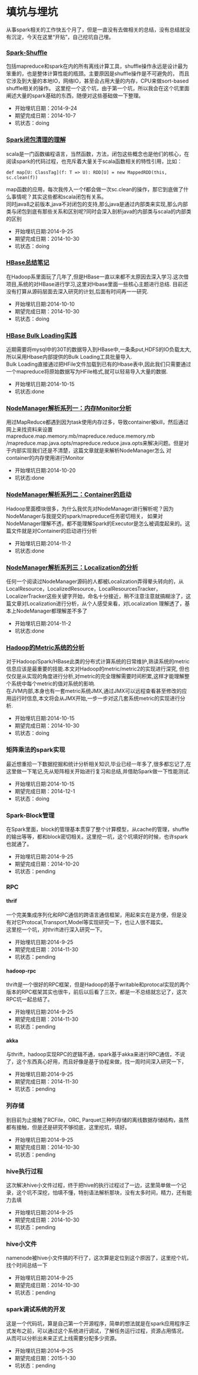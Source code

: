 填坑与埋坑
==========

从事spark相关的工作快五个月了，但是一直没有去做相关的总结，没有总结就没有沉淀，今天在这里“开贴”，自己挖坑自己埋。

### [Spark-Shuffle](./spark/shuffle-study.md)
包括mapreduce和spark在内的所有离线计算工具，shuffle操作永远是设计最为笨重的，也是整体计算性能的瓶颈。主要原因是shuffle操作是不可避免的，
而且它涉及到大量的本地IO，网络IO，甚至会占用大量的内存，CPU来做sort-based shuffle相关的操作。
这里挖一个这个坑，由于第一个坑，所以我会在这个坑里面阐述大量的spark基础的东西，随便对这些基础做一下整理。

+   开始埋坑日期：2014-9-24
+   期望完成日期：2014-10-7
+   坑状态：doing

### [Spark闭包清理的理解](./spark/function-closure-cleaner.md)
scala是一门函数编程语言，当然函数，方法，闭包这些概念也是他们的核心，在阅读spark的代码过程，也充斥着大量关于scala函数相关的特性引用，比如：

    def map[U: ClassTag](f: T => U): RDD[U] = new MappedRDD(this, sc.clean(f))
map函数的应用，每次我传入一个f都会做一次sc.clean的操作，那它到底做了什么事情呢？其实这些都和scala闭包有关系。  
同时java8之前版本,java不对闭包的支持,那么java是通过内部类来实现,那么内部类与闭包到底有那些关系和区别呢?同时会深入剖析java的内部类与scala的内部类的区别

+   开始埋坑日期:2014-9-25
+   期望完成日期：2014-10-30
+   坑状态：doing

### [HBase总结笔记](./hbase/hbase-learn.md)
在Hadoop系里面玩了几年了,但是HBase一直以来都不太原因去深入学习.这次借项目,系统的对HBase进行学习,这里对Hbase里面一些核心主题进行总结.
目前还没有打算从源码层面去深入研究的计划,后面有时间再一一研究.

+   开始埋坑日期:2014-10-10
+   期望完成日期：2014-10-30
+   坑状态：doing

###   [HBase Bulk Loading实践](./hbase/hbase-bulk-loading.md)
近期需要将mysql中的30T的数据导入到HBase中,一条条put,HDFS的IO负载太大,所以采用Hbase内部提供的Bulk Loading工具批量导入.   
Bulk Loading直接通过把HFile文件加载到已有的Hbase表中,因此我们只需要通过一个mapreduce将原始数据写为HFile格式,就可以轻易导入大量的数据.  

+   开始埋坑日期:2014-10-15
+   坑状态:done

###   [NodeManager解析系列一：内存Monitor分析](./hadoop/nodemanager-container-monitor.md)
用过MapReduce都遇到因为task使用内存过多，导致container被kill，然后通过网上来找资料来设置mapreduce.map.memory.mb/mapreduce.reduce.memory.mb
/mapreduce.map.java.opts/mapreduce.reduce.java.opts来解决问题。但是对于内部实现我们还是不清楚，这篇文章就是来解析NodeManager怎么
对container的内存使用进行Monitor

+   开始埋坑日期:2014-10-20
+   坑状态:done

###   [NodeManager解析系列二：Container的启动](./hadoop/nodemanager-container-launch.md)
Hadoop里面模块很多，为什么我优先对NodeManager进行解析呢？因为NodeManager与我提交的spark/mapreduce任务密切相关，
如果对NodeManager理解不透，都不能理解Spark的Executor是怎么被调度起来的。这篇文件就是对Container的启动进行分析

+   开始埋坑日期:2014-11-2
+   坑状态:done

###   [NodeManager解析系列三：Localization的分析](./hadoop/nodemanager-container-localizer.md)
任何一个阅读过NodeManager源码的人都被Localization弄得晕头转向的，从LocalResource，LocalizedResource，LocalResourcesTracker，
LocalizerTracker这些关键字开始，命名十分接近，稍不注意注意就搞糊涂了，这篇文章对Localization进行分析，从个人感受来看，对Localization
理解透了，基本上NodeManager都理解差不多了

+   开始埋坑日期:2014-11-2
+   坑状态:done

### [Hadoop的Metric系统的分析](./hadoop/metric-learn.md)
对于Hadoop/Spark/HBase此类的分布式计算系统的日常维护,熟读系统的metric信息应该是最重要的技能.本文对Hadoop的metric/metric2的实现进行深究,
但也仅仅是从实现的角度进行分析,对metric的完全理解需要时间积累,这样才能理解整个系统中每个metric的值对系统的影响.  
在JVM内部,本身也有一套metric系统JMX,通过JMX可以远程查看甚至修改的应用运行时信息,本文将会从JMX开始,一步一步对这几套系统metric的实现进行分析.

+   开始埋坑日期:2014-10-15
+   期望完成日期：2014-10-30
+   坑状态：doing

### 矩阵乘法的spark实现
最近想重拾一下数据挖掘和统计分析相关知识,毕业已经一年多了,很多都忘记了,在这里做一下笔记,先从矩阵相关开始进行复习和总结,并借助Spark做一下性能测试.

+   开始埋坑日期:2014-10-15
+   期望完成日期：2014-12-1
+   坑状态：doing

### Spark-Block管理
在Spark里面，block的管理基本贯穿了整个计算模型，从cache的管理，shuffle的输出等等，都和block密切相关。这里挖一坑，这个坑填好的时候，也许spark也就通了。

+   开始埋坑日期:2014-9-25
+   期望完成日期：2014-10-20
+   坑状态：pending

### RPC
#### thrif
一个完美集成序列化和RPC通信的跨语言通信框架，用起来实在是方便，但是没有对它Protocal,Transport,Model等实现研究一下，也让人很不踏实。  
这里挖一个坑，对thrift进行深入研究一下。

+   开始埋坑日期:2014-9-25
+   期望完成日期：2014-11-30
+   坑状态：pending

#### hadoop-rpc
thrift是一个很好的RPC框架，但是Hadoop的基于writable和protocal实现的两个版本的RPC框架其实也很牛，前后以后看了三次，都是一不总结就忘记了，这次RPC坑一起总结了。

+   开始埋坑日期:2014-9-25
+   期望完成日期：2014-11-30
+   坑状态：pending

#### akka
与thrift，hadoop实现RPC的逻辑不通，spark基于akka来进行RPC通信，不说了，这个东西真心好用，而且好像是基于协程来做，找一周时间深入研究一下，

+   开始埋坑日期:2014-9-25
+   期望完成日期：2014-11-30
+   坑状态：pending

###   列存储
到目前为止接触了RCFile，ORC, Parquet三种列存储的离线数据存储结构，虽然都有接触，但是还是研究不够彻底，这里挖坑，填好。

+   开始埋坑日期:2014-9-25
+   期望完成日期：2014-10-30
+   坑状态：pending

###   hive执行过程
这次解决hive小文件过程，终于把hive的执行过程过了一边，这里简单做一个记录，这个坑不深挖，怕填不懂，特别语法解析那块，没有太多时间，精力，还有能力去填

+   开始埋坑日期:2014-9-25
+   期望完成日期：2014-10-30
+   坑状态：pending

###   hive小文件
namenode被hive小文件搞的不行了，这次算是定位到这个原因了，这里挖个坑，找个时间总结一下

+   开始埋坑日期:2014-9-25
+   期望完成日期：2014-10-30
+   坑状态：pending

###   spark调试系统的开发
这是一个代码坑，算是自己第一个开源程序，简单的想法就是在spark应用程序正式发布之前，可以通过这个系统进行调试，了解任务运行过程，资源占用情况，
从而可以分析出未来正式上线需要分配多少资源。

+   开始埋坑日期:2014-9-25
+   期望完成日期：2015-1-30
+   坑状态：pending
